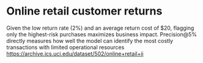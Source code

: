 # Online retail customer returns

Given the low return rate (2%) and an average return cost of $20, flagging only the highest-risk purchases maximizes business impact. Precision@5% directly measures how well the model can identify the most costly transactions with limited operational resources
https://archive.ics.uci.edu/dataset/502/online+retail+ii
